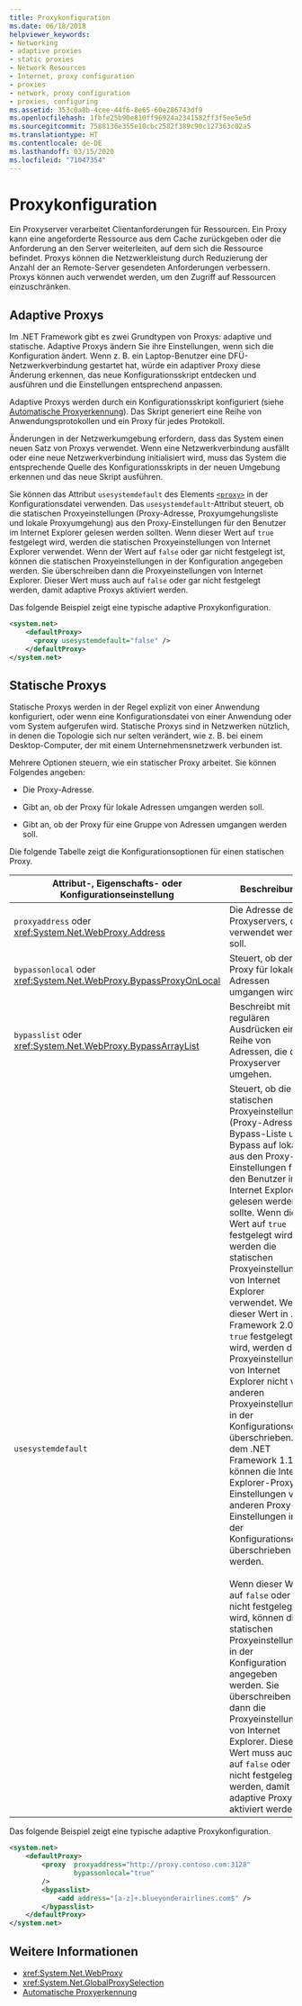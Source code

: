 ```yaml
---
title: Proxykonfiguration
ms.date: 06/18/2018
helpviewer_keywords:
- Networking
- adaptive proxies
- static proxies
- Network Resources
- Internet, proxy configuration
- proxies
- network, proxy configuration
- proxies, configuring
ms.assetid: 353c0a8b-4cee-44f6-8e65-60e286743df9
ms.openlocfilehash: 1fbfe25b90e810ff96924a2341582ff3f5ee5e5d
ms.sourcegitcommit: 7588136e355e10cbc2582f389c90c127363c02a5
ms.translationtype: HT
ms.contentlocale: de-DE
ms.lasthandoff: 03/15/2020
ms.locfileid: "71047354"
---
```

# <a name="proxy-configuration"></a>Proxykonfiguration
Ein Proxyserver verarbeitet Clientanforderungen für Ressourcen. Ein Proxy kann eine angeforderte Ressource aus dem Cache zurückgeben oder die Anforderung an den Server weiterleiten, auf dem sich die Ressource befindet. Proxys können die Netzwerkleistung durch Reduzierung der Anzahl der an Remote-Server gesendeten Anforderungen verbessern. Proxys können auch verwendet werden, um den Zugriff auf Ressourcen einzuschränken.  
  
## <a name="adaptive-proxies"></a>Adaptive Proxys  
 Im .NET Framework gibt es zwei Grundtypen von Proxys: adaptive und statische. Adaptive Proxys ändern Sie ihre Einstellungen, wenn sich die Konfiguration ändert. Wenn z. B. ein Laptop-Benutzer eine DFÜ-Netzwerkverbindung gestartet hat, würde ein adaptiver Proxy diese Änderung erkennen, das neue Konfigurationsskript entdecken und ausführen und die Einstellungen entsprechend anpassen.  
  
 Adaptive Proxys werden durch ein Konfigurationsskript konfiguriert (siehe [Automatische Proxyerkennung](automatic-proxy-detection.md)). Das Skript generiert eine Reihe von Anwendungsprotokollen und ein Proxy für jedes Protokoll.  
  
 Änderungen in der Netzwerkumgebung erfordern, dass das System einen neuen Satz von Proxys verwendet. Wenn eine Netzwerkverbindung ausfällt oder eine neue Netzwerkverbindung initialisiert wird, muss das System die entsprechende Quelle des Konfigurationsskripts in der neuen Umgebung erkennen und das neue Skript ausführen.  
  
 Sie können das Attribut `usesystemdefault` des Elements [`<proxy>`](../configure-apps/file-schema/network/proxy-element-network-settings.md) in der Konfigurationsdatei verwenden. Das `usesystemdefault`-Attribut steuert, ob die statischen Proxyeinstellungen (Proxy-Adresse, Proxyumgehungsliste und lokale Proxyumgehung) aus den Proxy-Einstellungen für den Benutzer im Internet Explorer gelesen werden sollten. Wenn dieser Wert auf `true` festgelegt wird, werden die statischen Proxyeinstellungen von Internet Explorer verwendet. Wenn der Wert auf `false` oder gar nicht festgelegt ist, können die statischen Proxyeinstellungen in der Konfiguration angegeben werden. Sie überschreiben dann die Proxyeinstellungen von Internet Explorer. Dieser Wert muss auch auf `false` oder gar nicht festgelegt werden, damit adaptive Proxys aktiviert werden.  
  
 Das folgende Beispiel zeigt eine typische adaptive Proxykonfiguration.  
  
```xml  
<system.net>  
    <defaultProxy>  
      <proxy usesystemdefault="false" />
    </defaultProxy>  
</system.net>  
```  
  
## <a name="static-proxies"></a>Statische Proxys  
 Statische Proxys werden in der Regel explizit von einer Anwendung konfiguriert, oder wenn eine Konfigurationsdatei von einer Anwendung oder vom System aufgerufen wird. Statische Proxys sind in Netzwerken nützlich, in denen die Topologie sich nur selten verändert, wie z. B. bei einem Desktop-Computer, der mit einem Unternehmensnetzwerk verbunden ist.  
  
 Mehrere Optionen steuern, wie ein statischer Proxy arbeitet. Sie können Folgendes angeben:  
  
- Die Proxy-Adresse.  
  
- Gibt an, ob der Proxy für lokale Adressen umgangen werden soll.  
  
- Gibt an, ob der Proxy für eine Gruppe von Adressen umgangen werden soll.  
  
 Die folgende Tabelle zeigt die Konfigurationsoptionen für einen statischen Proxy.  
  
|Attribut-, Eigenschafts- oder Konfigurationseinstellung|Beschreibung|  
|--------------------------------------------------------|-----------------|  
|`proxyaddress` oder <xref:System.Net.WebProxy.Address>|Die Adresse des Proxyservers, der verwendet werden soll.|  
|`bypassonlocal` oder <xref:System.Net.WebProxy.BypassProxyOnLocal>|Steuert, ob der Proxy für lokale Adressen umgangen wird.|  
|`bypasslist` oder <xref:System.Net.WebProxy.BypassArrayList>|Beschreibt mit regulären Ausdrücken eine Reihe von Adressen, die den Proxyserver umgehen.|  
|`usesystemdefault`|Steuert, ob die statischen Proxyeinstellungen (Proxy-Adresse, Bypass-Liste und Bypass auf lokal) aus den Proxy-Einstellungen für den Benutzer im Internet Explorer gelesen werden sollte. Wenn dieser Wert auf `true` festgelegt wird, werden die statischen Proxyeinstellungen von Internet Explorer verwendet. Wenn dieser Wert in .NET Framework 2.0 auf `true` festgelegt wird, werden die Proxyeinstellungen von Internet Explorer nicht von anderen Proxyeinstellungen in der Konfigurationsdatei überschrieben. Auf dem .NET Framework 1.1 können die Internet Explorer-Proxy-Einstellungen von anderen Proxy-Einstellungen in der Konfigurationsdatei überschrieben werden.<br /><br /> Wenn dieser Wert auf `false` oder gar nicht festgelegt wird, können die statischen Proxyeinstellungen in der Konfiguration angegeben werden. Sie überschreiben dann die Proxyeinstellungen von Internet Explorer. Dieser Wert muss auch auf `false` oder gar nicht festgelegt werden, damit adaptive Proxys aktiviert werden.|  
  
 Das folgende Beispiel zeigt eine typische adaptive Proxykonfiguration.  
  
```xml  
<system.net>  
    <defaultProxy>  
        <proxy  proxyaddress="http://proxy.contoso.com:3128"  
                bypassonlocal="true"  
        />  
        <bypasslist>  
            <add address="[a-z]+.blueyonderairlines.com$" />  
        </bypasslist>  
    </defaultProxy>  
</system.net>  
```  
  
## <a name="see-also"></a>Weitere Informationen

- <xref:System.Net.WebProxy>
- <xref:System.Net.GlobalProxySelection>
- [Automatische Proxyerkennung](automatic-proxy-detection.md)
